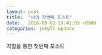```yaml
---
layout: post
title:  "나의 첫번째 포스트"
date:   2016-05-02 19:41:05 +0900
categories: jekyll update
---
```

지킬을 통한 첫번째 포스트

